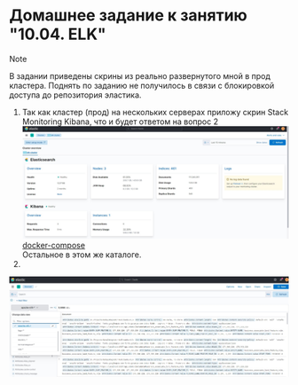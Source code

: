# Домашнее задание к занятию "10.04. ELK"

> [!NOTE]
> В задании приведены скрины из реально развернутого мной в прод кластера. Поднять по заданию не получилось в связи с блокировкой доступа до репозитория эластика.
>


1. Так как кластер (прод) на нескольких серверах приложу скрин Stack Monitoring  Kibana, что и будет ответом на вопрос 2   
![1](./1.JPG)    
 [docker-compose](./dc-elastic-notls.yml)    
Остальное в этом же каталоге.  
1.  
![2](./2.JPG) 




